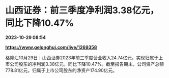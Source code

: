 # 山西证券：前三季度净利润3.38亿元，同比下降10.47%

**2023-10-29 08:54**

**https://www.gelonghui.com/live/1269358**

格隆汇10月29日｜山西证券2023年前三季度营业收入24.74亿元，实现归属于上市公司股东的净利润3.38亿元，同比下降10.47%。截至报告期末，公司资产总额778.81亿元，归属于上市公司股东的净资产174.90亿元。